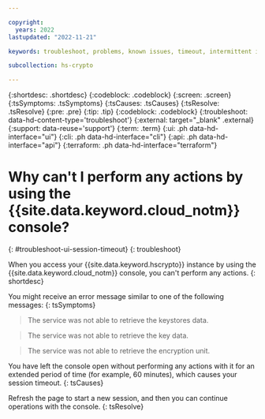 ```yaml
---

copyright:
  years: 2022
lastupdated: "2022-11-21"

keywords: troubleshoot, problems, known issues, timeout, intermittent issue, session timeout

subcollection: hs-crypto

---
```


{:shortdesc: .shortdesc}
{:codeblock: .codeblock}
{:screen: .screen}
{:tsSymptoms: .tsSymptoms}
{:tsCauses: .tsCauses}
{:tsResolve: .tsResolve}
{:pre: .pre}
{:tip: .tip}
{:codeblock: .codeblock}
{:troubleshoot: data-hd-content-type='troubleshoot'}
{:external: target="_blank" .external}
{:support: data-reuse='support'}
{:term: .term}
{:ui: .ph data-hd-interface="ui"}
{:cli: .ph data-hd-interface="cli"}
{:api: .ph data-hd-interface="api"}
{:terraform: .ph data-hd-interface="terraform"}

# Why can't I perform any actions by using the {{site.data.keyword.cloud_notm}} console?
{: #troubleshoot-ui-session-timeout}
{: troubleshoot}

When you access your {{site.data.keyword.hscrypto}} instance by using the {{site.data.keyword.cloud_notm}} console, you can't perform any actions.
{: shortdesc}

You might receive an error message similar to one of the following messages:
{: tsSymptoms}

> The service was not able to retrieve the keystores data.

> The service was not able to retrieve the key data.

> The service was not able to retrieve the encryption unit.

You have left the console open without performing any actions with it for an extended period of time (for example, 60 minutes), which causes your session timeout.
{: tsCauses}

Refresh the page to start a new session, and then you can continue operations with the console.
{: tsResolve}
